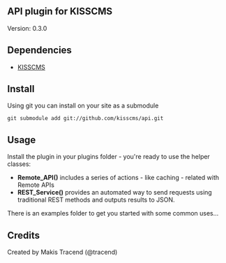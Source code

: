 ## API plugin for KISSCMS

Version: 0.3.0


## Dependencies

* [KISSCMS](http://github.com/makesites/kisscms)


## Install 

Using git you can install on your site as a submodule
```
git submodule add git://github.com/kisscms/api.git
```


## Usage

Install the plugin in your plugins folder - you're ready to use the helper classes:

* **Remote_API()** includes a series of actions - like caching - related with Remote APIs 
* **REST_Service()** provides an automated way to send requests using traditional REST methods and outputs results to JSON.

There is an examples folder to get you started with some common uses...


## Credits 

Created by Makis Tracend (@tracend)
